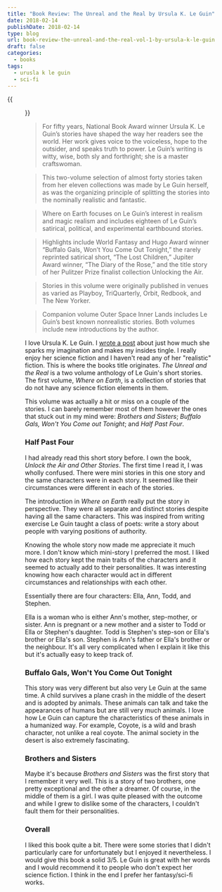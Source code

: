 ```yaml
---
title: "Book Review: The Unreal and the Real by Ursula K. Le Guin"
date: 2018-02-14
publishDate: 2018-02-14
type: blog
url: book-review-the-unreal-and-the-real-vol-1-by-ursula-k-le-guin
draft: false
categories:
  - books
tags:
  - urusla k le guin
  - sci-fi
---
```


{{<figure src="http://res.cloudinary.com/dvozrk6m8/image/upload/v1517955109/the-unreal-and-the-real_xwlsqk.png" title="The Unreal and the Real Volume One: Where on Earth">}}

> For fifty years, National Book Award winner Ursula K. Le Guin’s stories have shaped the way her readers see the world. Her work gives voice to the voiceless, hope to the outsider, and speaks truth to power. Le Guin’s writing is witty, wise, both sly and forthright; she is a master craftswoman.

> This two-volume selection of almost forty stories taken from her eleven collections was made by Le Guin herself, as was the organizing principle of splitting the stories into the nominally realistic and fantastic.

> Where on Earth focuses on Le Guin’s interest in realism and magic realism and includes eighteen of Le Guin’s satirical, political, and experimental earthbound stories.

> Highlights include World Fantasy and Hugo Award winner “Buffalo Gals, Won’t You Come Out Tonight,” the rarely reprinted satirical short, “The Lost Children,” Jupiter Award winner, “The Diary of the Rose,” and the title story of her Pulitzer Prize finalist collection Unlocking the Air.

> Stories in this volume were originally published in venues as varied as Playboy, TriQuarterly, Orbit, Redbook, and The New Yorker. 

> Companion volume Outer Space Inner Lands includes Le Guin’s best known nonrealistic stories. Both volumes include new introductions by the author.

I love Ursula K. Le Guin. I [wrote a post]((http://edelgrace.me/blog/inspiration-from-fictional-worlds)) about just how much she sparks my imagination and makes my insides tingle. I really enjoy her science fiction and I haven't read any of her "realistic" fiction. This is where the books title originates. *The Unreal and the Real* is a two volume anthology of Le Guin's short stories. The first volume, *Where on Earth*, is a collection of stories that do not have any science fiction elements in them.

This volume was actually a hit or miss on a couple of the stories. I can barely remember most of them however the ones that stuck out in my mind were: *Brothers and Sisters*; *Buffalo Gals, Won't You Come out Tonight*; and *Half Past Four*.

### Half Past Four

I had already read this short story before. I own the book, *Unlock the Air and Other Stories*. The first time I read it, I was wholly confused. There were mini stories in this one story and the same characters were in each story. It seemed like their circumstances were different in each of the stories.

The introduction in *Where on Earth* really put the story in perspective. They were all separate and distinct stories despite having all the same characters. This was inspired from writing exercise Le Guin taught a class of poets: write a story about people with varying positions of authority.

Knowing the whole story now made me appreciate it much more. I don't know which mini-story I preferred the most. I liked how each story kept the main traits of the characters and it seemed to actually add to their personalities. It was interesting knowing how each character would act in different circumstances and relationships with each other.

Essentially there are four characters: Ella, Ann, Todd, and Stephen.

Ella is a woman who is either Ann's mother, step-mother, or sister. Ann is pregnant or a new mother and a sister to Todd or Ella or Stephen's daughter. Todd is Stephen's step-son or Ella's brother or Ella's son. Stephen is Ann's father or Ella's brother or the neighbour. It's all very complicated when I explain it like this but it's actually easy to keep track of.

### Buffalo Gals, Won't You Come Out Tonight

This story was very different but also very Le Guin at the same time. A child survives a plane crash in the middle of the desert and is adopted by animals. These animals can talk and take the appearances of humans but are still very much animals. I love how Le Guin can capture the characteristics of these animals in a humanized way. For example, Coyote, is a wild and brash character, not unlike a real coyote. The animal society in the desert is also extremely fascinating.

### Brothers and Sisters

Maybe it's because *Brothers and Sisters* was the first story that I remember it very well. This is a story of two brothers, one pretty exceptional and the other a dreamer. Of course, in the middle of them is a girl. I was quite pleased with the outcome and while I grew to dislike some of the characters, I couldn't fault them for their personalities.

### Overall

I liked this book quite a bit. There were some stories that I didn't particularly care for unfortunately but I enjoyed it nevertheless. I would give this book a solid 3/5. Le Guin is great with her words and I would recommend it to people who don't expect her science fiction. I think in the end I prefer her fantasy/sci-fi works.